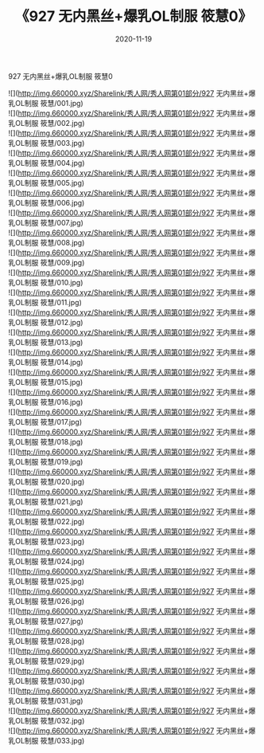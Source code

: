 ﻿---
layout: post
title:  《927 无内黑丝+爆乳OL制服 筱慧0》
date:   2020-11-19
img: http://img.660000.xyz/Sharelink/秀人网/秀人网第01部分/927 无内黑丝+爆乳OL制服 筱慧0/000.jpg
categories: [美女, 清纯, 唯美]
---

927 无内黑丝+爆乳OL制服 筱慧0

  ![](http://img.660000.xyz/Sharelink/秀人网/秀人网第01部分/927 无内黑丝+爆乳OL制服 筱慧/001.jpg) <br> ![](http://img.660000.xyz/Sharelink/秀人网/秀人网第01部分/927 无内黑丝+爆乳OL制服 筱慧/002.jpg) <br> ![](http://img.660000.xyz/Sharelink/秀人网/秀人网第01部分/927 无内黑丝+爆乳OL制服 筱慧/003.jpg) <br> ![](http://img.660000.xyz/Sharelink/秀人网/秀人网第01部分/927 无内黑丝+爆乳OL制服 筱慧/004.jpg) <br> ![](http://img.660000.xyz/Sharelink/秀人网/秀人网第01部分/927 无内黑丝+爆乳OL制服 筱慧/005.jpg) <br> ![](http://img.660000.xyz/Sharelink/秀人网/秀人网第01部分/927 无内黑丝+爆乳OL制服 筱慧/006.jpg) <br> ![](http://img.660000.xyz/Sharelink/秀人网/秀人网第01部分/927 无内黑丝+爆乳OL制服 筱慧/007.jpg) <br> ![](http://img.660000.xyz/Sharelink/秀人网/秀人网第01部分/927 无内黑丝+爆乳OL制服 筱慧/008.jpg) <br> ![](http://img.660000.xyz/Sharelink/秀人网/秀人网第01部分/927 无内黑丝+爆乳OL制服 筱慧/009.jpg) <br> ![](http://img.660000.xyz/Sharelink/秀人网/秀人网第01部分/927 无内黑丝+爆乳OL制服 筱慧/010.jpg) <br> ![](http://img.660000.xyz/Sharelink/秀人网/秀人网第01部分/927 无内黑丝+爆乳OL制服 筱慧/011.jpg) <br> ![](http://img.660000.xyz/Sharelink/秀人网/秀人网第01部分/927 无内黑丝+爆乳OL制服 筱慧/012.jpg) <br> ![](http://img.660000.xyz/Sharelink/秀人网/秀人网第01部分/927 无内黑丝+爆乳OL制服 筱慧/013.jpg) <br> ![](http://img.660000.xyz/Sharelink/秀人网/秀人网第01部分/927 无内黑丝+爆乳OL制服 筱慧/014.jpg) <br> ![](http://img.660000.xyz/Sharelink/秀人网/秀人网第01部分/927 无内黑丝+爆乳OL制服 筱慧/015.jpg) <br> ![](http://img.660000.xyz/Sharelink/秀人网/秀人网第01部分/927 无内黑丝+爆乳OL制服 筱慧/016.jpg) <br> ![](http://img.660000.xyz/Sharelink/秀人网/秀人网第01部分/927 无内黑丝+爆乳OL制服 筱慧/017.jpg) <br> ![](http://img.660000.xyz/Sharelink/秀人网/秀人网第01部分/927 无内黑丝+爆乳OL制服 筱慧/018.jpg) <br> ![](http://img.660000.xyz/Sharelink/秀人网/秀人网第01部分/927 无内黑丝+爆乳OL制服 筱慧/019.jpg) <br> ![](http://img.660000.xyz/Sharelink/秀人网/秀人网第01部分/927 无内黑丝+爆乳OL制服 筱慧/020.jpg) <br> ![](http://img.660000.xyz/Sharelink/秀人网/秀人网第01部分/927 无内黑丝+爆乳OL制服 筱慧/021.jpg) <br> ![](http://img.660000.xyz/Sharelink/秀人网/秀人网第01部分/927 无内黑丝+爆乳OL制服 筱慧/022.jpg) <br> ![](http://img.660000.xyz/Sharelink/秀人网/秀人网第01部分/927 无内黑丝+爆乳OL制服 筱慧/023.jpg) <br> ![](http://img.660000.xyz/Sharelink/秀人网/秀人网第01部分/927 无内黑丝+爆乳OL制服 筱慧/024.jpg) <br> ![](http://img.660000.xyz/Sharelink/秀人网/秀人网第01部分/927 无内黑丝+爆乳OL制服 筱慧/025.jpg) <br> ![](http://img.660000.xyz/Sharelink/秀人网/秀人网第01部分/927 无内黑丝+爆乳OL制服 筱慧/026.jpg) <br> ![](http://img.660000.xyz/Sharelink/秀人网/秀人网第01部分/927 无内黑丝+爆乳OL制服 筱慧/027.jpg) <br> ![](http://img.660000.xyz/Sharelink/秀人网/秀人网第01部分/927 无内黑丝+爆乳OL制服 筱慧/028.jpg) <br> ![](http://img.660000.xyz/Sharelink/秀人网/秀人网第01部分/927 无内黑丝+爆乳OL制服 筱慧/029.jpg) <br> ![](http://img.660000.xyz/Sharelink/秀人网/秀人网第01部分/927 无内黑丝+爆乳OL制服 筱慧/030.jpg) <br> ![](http://img.660000.xyz/Sharelink/秀人网/秀人网第01部分/927 无内黑丝+爆乳OL制服 筱慧/031.jpg) <br> ![](http://img.660000.xyz/Sharelink/秀人网/秀人网第01部分/927 无内黑丝+爆乳OL制服 筱慧/032.jpg) <br> ![](http://img.660000.xyz/Sharelink/秀人网/秀人网第01部分/927 无内黑丝+爆乳OL制服 筱慧/033.jpg) <br>